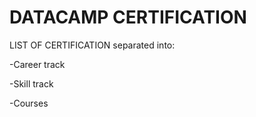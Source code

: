 # DATACAMP CERTIFICATION

LIST OF CERTIFICATION
separated into:

-Career track

-Skill track

-Courses
